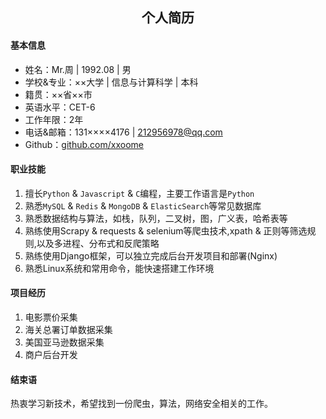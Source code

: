 ## **<center>个人简历</center>**
#### 基本信息
- 姓名：Mr.周 | 1992.08 | 男
- 学校&专业：××大学 | 信息与计算科学 | 本科
- 籍贯：××省××市     
- 英语水平：CET-6
- 工作年限：2年
- 电话&邮箱：131××××4176 | 212956978@qq.com
- Github：[github.com/xxoome](https://github.com/xxoome)     

#### 职业技能
1. 擅长`Python` & `Javascript` & `C`编程，主要工作语言是`Python `
2. 熟悉`MySQL` & `Redis` & `MongoDB` & `ElasticSearch`等常见数据库  
3. 熟悉数据结构与算法，如栈，队列，二叉树，图，广义表，哈希表等
4. 熟练使用Scrapy & requests & selenium等爬虫技术,xpath & 正则等筛选规则,以及多进程、分布式和反爬策略
5. 熟练使用Django框架，可以独立完成后台开发项目和部署(Nginx)
6. 熟悉Linux系统和常用命令，能快速搭建工作环境

#### 项目经历
1. 电影票价采集   
2. 海关总署订单数据采集   
3. 美国亚马逊数据采集  
4. 商户后台开发   

#### 结束语
热衷学习新技术，希望找到一份爬虫，算法，网络安全相关的工作。

